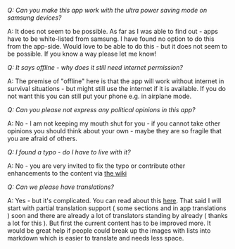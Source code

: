*Q: Can you make this app work with the ultra power saving mode on samsung devices?*

A: It does not seem to be possible. As far as I was able to find out - apps have to be white-listed from samsung. I have found no option to do this from the app-side. Would love to be able to do this - but it does not seem to be possible. If you know a way please let me know!

*Q: It says offline - why does it still need internet permission?*

A: The premise of "offline" here is that the app will work without internet in survival situations - but might still use the internet if it is available. If you do not want this you can still put your phone e.g. in airplane mode.

*Q: Can you please not express any political opinions in this app?*

A: No - I am not keeping my mouth shut for you - if you cannot take other opinions you should think about your own - maybe they are so fragile that you are afraid of others.

*Q: I found a typo - do I have to live with it?*

A: No - you are very invited to fix the typo or contribute other enhancements to the content via [the wiki](https://github.com/ligi/SurvivalManual/wiki.)

*Q: Can we please have translations?*

A: Yes - but it's complicated. You can read about this [here](TranslatorNotes). That said I will start with partial translation support ( some sections and in app translations ) soon and there are already a lot of translators standing by already ( thanks a lot for this ). But first the current content has to be improved more. It would be great help if people could break up the images with lists into markdown which is easier to translate and needs less space.
